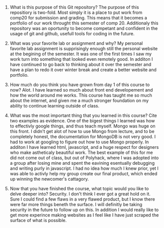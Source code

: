 1. What is this purpose of this Git repository?
   The purpose of this repositiory is two-fold. Most simply it is a place 
   to put work from comp20 for submission and grading. This means that it 
   becomes a portfolio of our work throught this semester of comp 20. 
   Additionaly this repository was an oportunity to become competant and 
   confident in the usage of git and github, usefull tools for coding in 
   the future.

2. What was your favorite lab or assignment and why?
   My personal favorite lab assignment is supprisingly enough still the 
   personal website at the begining of the semester. It was one of the 
   first times I saw my work turn into something that looked even 
   remotely good. In additon I have continued to go back to thinking 
   about it over the semester and have a plan to redo it over winter 
   break and create a better website and portfolio.

3. How much do you think you have grown from day 1 of this course to now?
   Alot. I have learned so much about front end developement and how the
   world around me works. This course has taught me so much about the 
   internet, and given me a much stronger foundation on my ability to 
   continue learning outside of class.

4. What was the most important thing that you learned in this course? 
   Cite two examples as evidence.
   One of the bigest things I learned was how to effectivly google things, 
   and thus teach myself. Mongo was huge on this front. I didn't get alot 
   of how to use Mongo from lecture, and to be completely honest, the 
   documentation for MongoDB is not very good. I had to work at googling 
   to figure out how to use Mongo properly. In additon I have learned html, 
   javascript, and a huge respect for designers who make astheticaly 
   beautiful work. The best example of this for me did not come out of 
   class, but out of Polyhack, where I was adopted into a group after 
   losing mine and spent the eavining esentually debugging and writing 
   purly in javascript. I had no idea how much I knew prior, yet I was able 
   to activly help my group create our final product, which ended up winning 
   the newcomer's cattagory.

5. Now that you have finished the course, what topic would you like to delve 
   deeper into?
   Security. I don't think I ever got a great hold on it. Sure I could find 
   a few flaws in a very flawed product, but I know there were far more 
   things beneth the surface. I will definitly be taking security in the 
   future to follow up on this. In addition I would really like to get more 
   experince making websites as I feel like I have just scraped the surface 
   of what is possible.
 